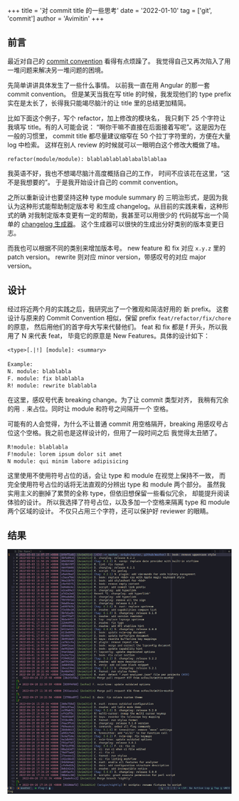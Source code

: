 +++
title = '对 commit title 的一些思考'
date  = '2022-01-10'
tag = ['git', 'commit']
author = 'Avimitin'
+++
## 前言

最近对自己的 [commit convention](https://commit-convention.sh1mar.in/)
看得有点烦躁了。
我觉得自己又再次陷入了用一堆问题来解决另一堆问题的困境。

先简单讲讲具体发生了一些什么事情。
以前我一直在用 Angular 的那一套 commit convention。
但是某天当我在写 title 的时候，我发现他们的 type prefix
实在是太长了，长得我只能竭尽脑汁的让 title 里的总结更加精简。

比如下面这个例子，写个 refactor，加上修改的模块名，
我只剩下 25 个字符让我填写 title。有的人可能会说：
“啊你干嘛不直接在后面接着写呢”。这是因为在一般的习惯里，
commit title 都尽量建议缩窄在 50 个拉丁字符里的，方便在大量 log 中检索。
这样在别人 review 的时候就可以一眼明白这个修改大概做了啥。

```text
refactor(module/module): blablablablablabalblablaa
```

我英语不好，我也不想竭尽脑汁高度概括自己的工作，
时间不应该花在这里，“这不是我想要的”。
于是我开始设计自己的 commit convention。

之所以重新设计也要坚持这种 type module summary 的
三明治形式，是因为我认为这种形式能帮助制定版本号
和生成 changelog。从目前的实践来看，这种形式的确
对我制定版本变更有一定的帮助，我甚至可以用很少的
代码就写出一个简单的
[changelog 生成器](https://github.com/Avimitin/changelog_generator)。
这个生成器可以很快的生成出分好类别的版本变更日志。

而我也可以根据不同的类别来增加版本号。
new feature 和 fix 对应 `x.y.z` 里的 patch version。
rewrite 则对应 minor version，带感叹号的对应 major version。

## 设计

经过将近两个月的实践之后，我研究出了一个雅观和简洁好用的
新 prefix。
这套设计与原来的 Commit Convention 相似，保留 prefix `feat/refactor/fix/chore` 的原意，
然后用他们的首字母大写来代替他们。
feat 和 fix 都是 f 开头，所以我用了 N 来代表 feat，
毕竟它的原意是 New Features。具体的设计如下：

```text
<type>[.|!] [module]: <summary>

Example:
N. module: blablabla
F. module: fix blablabla
R! module: rewrite blablabla
```

在这里，感叹号代表 breaking change。为了让 commit 类型对齐，
我稍有冗余的用 `.` 来占位。同时让 module 和符号之间隔开一个
空格。

可能有的人会觉得，为什么不让普通 commit 用空格隔开，breaking
用感叹号占位这个空格。我之前也是这样设计的，但用了一段时间之后
我觉得太丑陋了。

```text
R!module: blablabla
F!module: lorem ipsum dolor sit amet
N module: qui minim labore adipisicing
```

这里使用不使用符号占位的话，会让 type 和 module 在视觉上保持不一致，
而完全使用符号占位的话将无法直观的分辨出 type 和 module 两个部分。
虽然我实用主义的删掉了累赘的全称 type，但依旧想保留一些看似冗余，
却能提升阅读体验的设计。
所以我选择了符号占位，以及多加一个空格来隔离 type 和 module 两个区域的设计。
不仅只占用三个字符，还可以保护好 reviewer 的眼睛。

## 结果

![image](./images/2022-05-03_16-26.png)

